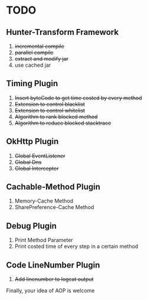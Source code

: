 
# TODO

## Hunter-Transform Framework

1. ~~incremental compile~~
2. ~~parallel compile~~
3. ~~extract and modify jar~~
4. use cached jar


## Timing Plugin

1. ~~Insert byteCode to get time costed by every method~~
2. ~~Extension to control blacklist~~
3. ~~Extension to control whitelist~~
4. ~~Algorithm to rank blocked method~~
4. ~~Algorithm to reduce blocked stacktrace~~

## OkHttp Plugin

1. ~~Global EventListener~~
2. ~~Global Dns~~
3. ~~Global Intercepter~~

## Cachable-Method Plugin

1. Memory-Cache Method
2. SharePreference-Cache Method

## Debug Plugin

1. Print Method Parameter
2. Print costed time of every step in a certain method

## Code LineNumber Plugin

1. ~~Add linenumber to logcat output~~



Finally, your idea of AOP is welcome